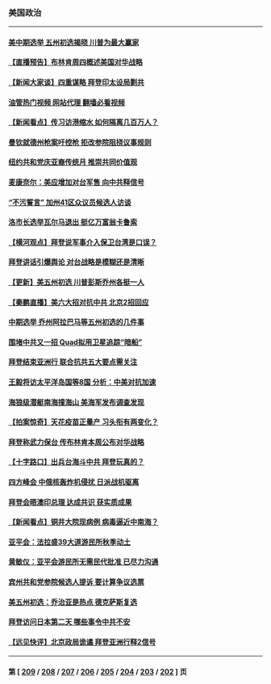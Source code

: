 ### 美国政治
---
#### [美中期选举 五州初选揭晓 川普为最大赢家](../../pages/ncid1078159/n13745003.md?05260445) 
#### [【直播预告】布林肯周四概述美国对华战略](../../pages/ncid1078159/n13745109.md?05260445) 
#### [【新闻大家谈】四重谋略 拜登印太设局剿共](../../pages/ncid1078159/n13744616.md?05260445) 
#### [油管热门视频 网站代理 翻墙必看视频](http://209.222.30.114:81/youtube.html?05260445)
#### [【新闻看点】传习访港缩水 如何隔离几百万人？](../../pages/ncid1078159/n13744426.md?05260445) 
#### [曼钦就德州枪案吁控枪 拒改参院阻挠议事规则](../../pages/ncid1078159/n13744571.md?05260445) 
#### [纽约共和党庆亚裔传统月 推崇共同价值观](../../pages/ncid1078159/n13744706.md?05260445) 
#### [麦康奈尔：美应增加对台军售 向中共释信号](../../pages/ncid1078159/n13744626.md?05260445) 
#### [“不污誓言” 加州41区众议员候选人访谈](../../pages/ncid1078159/n13744612.md?05260445) 
#### [洛市长选举瓦尔马退出 挺亿万富翁卡鲁索](../../pages/ncid1078159/n13744602.md?05260445) 
#### [【横河观点】拜登说军事介入保卫台湾是口误？](../../pages/ncid1078159/n13744504.md?05260445) 
#### [拜登讲话引爆舆论 对台战略是模糊还是清晰](../../pages/ncid1078159/n13744490.md?05260445) 
#### [【更新】美五州初选 川普彭斯乔州各挺一人](../../pages/ncid1078159/n13744483.md?05260445) 
#### [【秦鹏直播】美六大招对抗中共 北京2招回应](../../pages/ncid1078159/n13744499.md?05260445) 
#### [中期选举 乔州阿拉巴马等五州初选的几件事](../../pages/ncid1078159/n13744403.md?05260445) 
#### [围堵中共又一招 Quad拟用卫星追踪“暗船”](../../pages/ncid1078159/n13744412.md?05260445) 
#### [拜登结束亚洲行 联合抗共五大要点需关注](../../pages/ncid1078159/n13744373.md?05260445) 
#### [王毅将访太平洋岛国等8国 分析：中美对抗加速](../../pages/ncid1078159/n13743965.md?05260445) 
#### [海狼级潜艇南海撞海山 美海军发布调查发现](../../pages/ncid1078159/n13744438.md?05260445) 
#### [【拍案惊奇】天花疫苗正量产 习头衔有两变化？](../../pages/ncid1078159/n13744413.md?05260445) 
#### [拜登称武力保台 传布林肯本周公布对华战略](../../pages/ncid1078159/n13744378.md?05260445) 
#### [【十字路口】出兵台海斗中共 拜登玩真的？](../../pages/ncid1078159/n13744325.md?05260445) 
#### [四方峰会 中俄核轰炸机侵扰 日派战机驱离](../../pages/ncid1078159/n13744375.md?05260445) 
#### [拜登会晤澳印总理 达成共识 获实质成果](../../pages/ncid1078159/n13744230.md?05260445) 
#### [【新闻看点】铜井大院现病例 病毒逼近中南海？](../../pages/ncid1078159/n13743659.md?05260445) 
#### [亚平会：法拉盛39大道游民所秋季动土](../../pages/ncid1078159/n13744042.md?05260445) 
#### [黄敏仪：亚平会游民所无需民代批准 已尽力沟通](../../pages/ncid1078159/n13744011.md?05260445) 
#### [宾州共和党参院候选人提诉 要计算争议选票](../../pages/ncid1078159/n13743866.md?05260445) 
#### [美五州初选：乔治亚是热点 德克萨斯复选](../../pages/ncid1078159/n13743805.md?05260445) 
#### [拜登访问日本第二天 哪些事令中共不安](../../pages/ncid1078159/n13743822.md?05260445) 
#### [【远见快评】北京政局诡谲 拜登亚洲行释2信号](../../pages/ncid1078159/n13743807.md?05260445) 

---
#### 第 [ [209](./209.md?05260445) / [208](./208.md?05260445) / [207](./207.md?05260445) / [206](./206.md?05260445) / [205](./205.md?05260445) / [204](./204.md?05260445) / [203](./203.md?05260445) / [202](./202.md?05260445) ] 页
